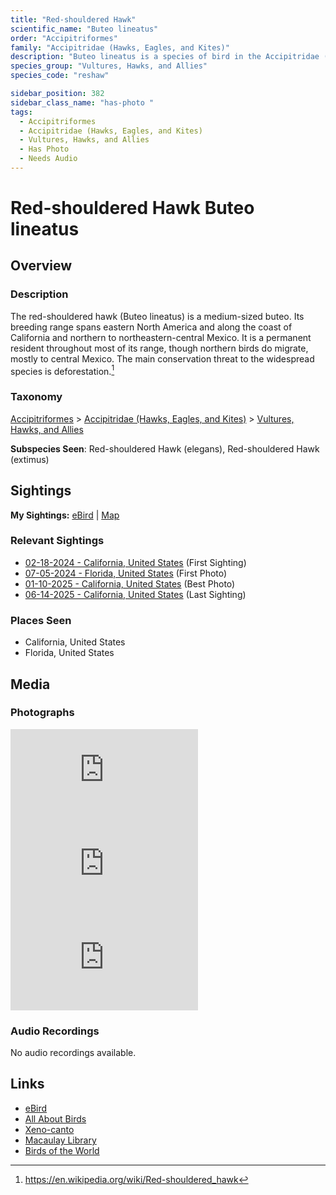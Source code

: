 ```yaml
---
title: "Red-shouldered Hawk"
scientific_name: "Buteo lineatus"
order: "Accipitriformes"
family: "Accipitridae (Hawks, Eagles, and Kites)"
description: "Buteo lineatus is a species of bird in the Accipitridae (Hawks, Eagles, and Kites) family. It has been observed 16 times. It has been photographed."
species_group: "Vultures, Hawks, and Allies"
species_code: "reshaw"

sidebar_position: 382
sidebar_class_name: "has-photo "
tags: 
  - Accipitriformes
  - Accipitridae (Hawks, Eagles, and Kites)
  - Vultures, Hawks, and Allies
  - Has Photo
  - Needs Audio
---
```


# Red-shouldered Hawk <span className='sci_name'>Buteo lineatus</span>

## Overview

### Description
The red-shouldered hawk (Buteo lineatus) is a medium-sized buteo. Its breeding range spans eastern North America and along the coast of California and northern to northeastern-central Mexico. It is a permanent resident throughout most of its range, though northern birds do migrate, mostly to central Mexico. The main conservation threat to the widespread species is deforestation.[^1]

[^1]: https://en.wikipedia.org/wiki/Red-shouldered_hawk

### Taxonomy
[Accipitriformes](/tags/accipitriformes) > [Accipitridae (Hawks, Eagles, and Kites)](/tags/accipitridae-hawks-eagles-and-kites) > [Vultures, Hawks, and Allies](/tags/vultures-hawks-and-allies)

**Subspecies Seen**: Red-shouldered Hawk (elegans), Red-shouldered Hawk (extimus)


## Sightings

**My Sightings:** [eBird](https://ebird.org/lifelist?r=world&time=life&spp=reshaw) | [Map](/map?species_code=reshaw)

### Relevant Sightings

* [02-18-2024 - California, United States](https://ebird.org/checklist/S162086255) (First Sighting)
* [07-05-2024 - Florida, United States](https://ebird.org/checklist/S185489786) (First Photo)
* [01-10-2025 - California, United States](https://ebird.org/checklist/S208779826) (Best Photo)
* [06-14-2025 - California, United States](https://ebird.org/checklist/S250753679) (Last Sighting)

### Places Seen

* California, United States
* Florida, United States



## Media
### Photographs
<iframe className="photo_iframe horizontal" src="https://macaulaylibrary.org/asset/628955110/embed" frameBorder="0" allowFullScreen></iframe>
<iframe className="photo_iframe horizontal" src="https://macaulaylibrary.org/asset/628955111/embed" frameBorder="0" allowFullScreen></iframe>
<iframe className="photo_iframe vertical" src="https://macaulaylibrary.org/asset/627868402/embed" frameBorder="0" allowFullScreen></iframe>

### Audio Recordings
No audio recordings available.

## Links
* [eBird](https://ebird.org/species/reshaw) 
* [All About Birds](https://www.allaboutbirds.org/guide/reshaw) 
* [Xeno-canto](https://www.xeno-canto.org/species/buteo-lineatus) 
* [Macaulay Library](https://search.macaulaylibrary.org/catalog?taxonCode=reshaw&sort=rating_rank_desc)
* [Birds of the World](https://birdsoftheworld.org/bow/species/reshaw)
